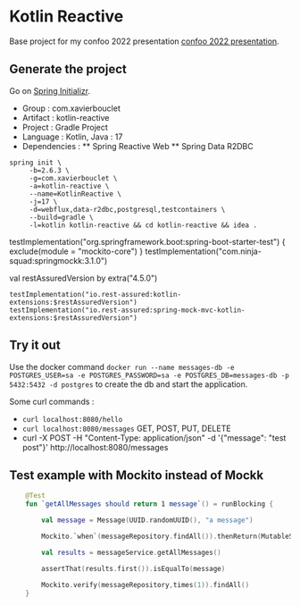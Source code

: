 # Kotlin Reactive

Base project for my confoo 2022 presentation [confoo 2022 presentation](https://confoo.ca/fr/2022/news/cfp-open-yul2022).

## Generate the project

Go on  [Spring Initializr](https://start.spring.io/).

* Group : com.xavierbouclet
* Artifact : kotlin-reactive
* Project : Gradle Project
* Language : Kotlin, Java : 17
* Dependencies :
  ** Spring Reactive Web
  ** Spring Data R2DBC

```
spring init \
     -b=2.6.3 \
     -g=com.xavierbouclet \
     -a=kotlin-reactive \
     --name=KotlinReactive \
     -j=17 \
     -d=webflux,data-r2dbc,postgresql,testcontainers \
     --build=gradle \
     -l=kotlin kotlin-reactive && cd kotlin-reactive && idea .
```

   testImplementation("org.springframework.boot:spring-boot-starter-test") {
        exclude(module = "mockito-core")
   }
   testImplementation("com.ninja-squad:springmockk:3.1.0")


val restAssuredVersion by extra("4.5.0")

    testImplementation("io.rest-assured:kotlin-extensions:$restAssuredVersion")
    testImplementation("io.rest-assured:spring-mock-mvc-kotlin-extensions:$restAssuredVersion")


## Try it out

Use the docker command `docker run --name messages-db -e POSTGRES_USER=sa -e POSTGRES_PASSWORD=sa -e POSTGRES_DB=messages-db -p 5432:5432 -d postgres` to create the db and start the application.

Some curl commands :

* `curl localhost:8080/hello`
* `curl localhost:8080/messages` GET, POST, PUT, DELETE
* curl -X POST -H "Content-Type: application/json" -d '{"message": "test post"}' http://localhost:8080/messages

## Test example with Mockito instead of Mockk

```kotlin
    @Test
    fun `getAllMessages should return 1 message`() = runBlocking {

        val message = Message(UUID.randomUUID(), "a message")

        Mockito.`when`(messageRepository.findAll()).thenReturn(MutableStateFlow(message))

        val results = messageService.getAllMessages()

        assertThat(results.first()).isEqualTo(message)

        Mockito.verify(messageRepository,times(1)).findAll()
    }

```